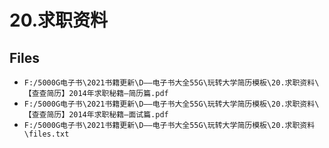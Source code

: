# 20.求职资料

## Files

- `F:/5000G电子书\2021书籍更新\D——电子书大全55G\玩转大学简历模板\20.求职资料\【查查简历】2014年求职秘籍—简历篇.pdf`
- `F:/5000G电子书\2021书籍更新\D——电子书大全55G\玩转大学简历模板\20.求职资料\【查查简历】2014年求职秘籍—面试篇.pdf`
- `F:/5000G电子书\2021书籍更新\D——电子书大全55G\玩转大学简历模板\20.求职资料\files.txt`
